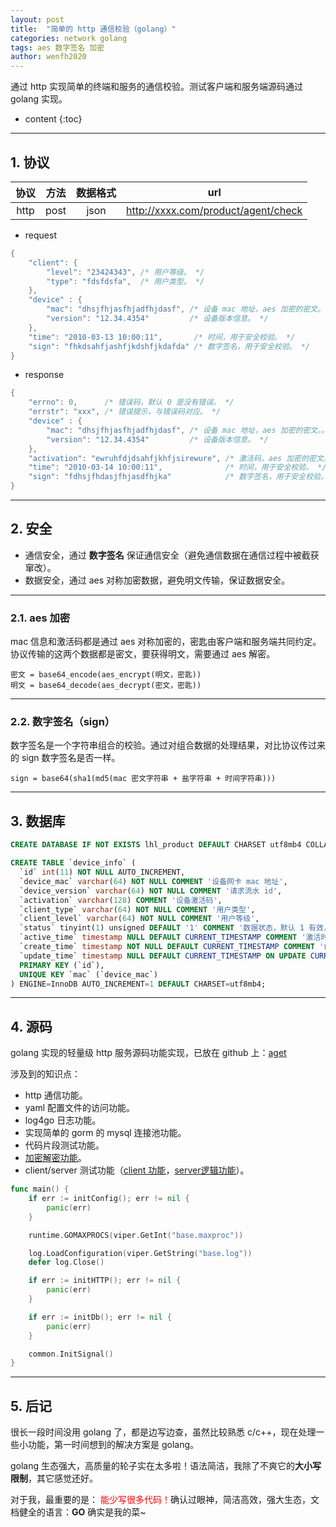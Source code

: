```yaml
---
layout: post
title:  "简单的 http 通信校验（golang）"
categories: network golang
tags: aes 数字签名 加密
author: wenfh2020
---
```


通过 http 实现简单的终端和服务的通信校验。测试客户端和服务端源码通过 golang 实现。




* content
{:toc}

---

## 1. 协议

| 协议  | 方法  | 数据格式 |                 url                 |
| :---: | :---: | :------: | :---------------------------------: |
| http  | post  |   json   | http://xxxx.com/product/agent/check |

* request

```c
{
    "client": {
        "level": "23424343", /* 用户等级。 */
        "type": "fdsfdsfa",  /* 用户类型。 */
    },
    "device" : {
        "mac": "dhsjfhjasfhjadfhjdasf", /* 设备 mac 地址，aes 加密的密文。 */
        "version": "12.34.4354"         /* 设备版本信息。 */
    },
    "time": "2010-03-13 10:00:11",       /* 时间，用于安全校验。 */
    "sign": "fhkdsahfjashfjkdshfjkdafda" /* 数字签名，用于安全校验。 */
}
```

* response

```c
{
    "errno": 0,      /* 错误码，默认 0 是没有错误。 */
    "errstr": "xxx", /* 错误提示，与错误码对应。 */
    "device" : {
        "mac": "dhsjfhjasfhjadfhjdasf", /* 设备 mac 地址，aes 加密的密文。。 */
        "version": "12.34.4354"         /* 设备版本信息。 */
    },
    "activation": "ewruhfdjdsahfjkhfjsirewure", /* 激活码，aes 加密的密文。 */
    "time": "2010-03-14 10:00:11",              /* 时间，用于安全校验。 */
    "sign": "fdhsjfhdasjfhjasdfhjka"            /* 数字签名，用于安全校验。 */
}
```

---

## 2. 安全

* 通信安全，通过 **数字签名** 保证通信安全（避免通信数据在通信过程中被截获窜改）。
* 数据安全，通过 aes 对称加密数据，避免明文传输，保证数据安全。

---

### 2.1. aes 加密

mac 信息和激活码都是通过 aes 对称加密的，密匙由客户端和服务端共同约定。协议传输的这两个数据都是密文，要获得明文，需要通过 aes 解密。

```shell
密文 = base64_encode(aes_encrypt(明文，密匙))
明文 = base64_decode(aes_decrypt(密文，密匙))
```

---

### 2.2. 数字签名（sign）

数字签名是一个字符串组合的校验。通过对组合数据的处理结果，对比协议传过来的 sign 数字签名是否一样。

```shell
sign = base64(sha1(md5(mac 密文字符串 + 盐字符串 + 时间字符串)))
```

---

## 3. 数据库

```sql
CREATE DATABASE IF NOT EXISTS lhl_product DEFAULT CHARSET utf8mb4 COLLATE utf8mb4_general_ci;

CREATE TABLE `device_info` (
  `id` int(11) NOT NULL AUTO_INCREMENT,
  `device_mac` varchar(64) NOT NULL COMMENT '设备网卡 mac 地址',
  `device_version` varchar(64) NOT NULL COMMENT '请求流水 id',
  `activation` varchar(128) COMMENT '设备激活码',
  `client_type` varchar(64) NOT NULL COMMENT '用户类型',
  `client_level` varchar(64) NOT NULL COMMENT '用户等级',
  `status` tinyint(1) unsigned DEFAULT '1' COMMENT '数据状态，默认 1 有效，0 无效',
  `active_time` timestamp NULL DEFAULT CURRENT_TIMESTAMP COMMENT '激活时间',
  `create_time` timestamp NOT NULL DEFAULT CURRENT_TIMESTAMP COMMENT '创建时间',
  `update_time` timestamp NULL DEFAULT CURRENT_TIMESTAMP ON UPDATE CURRENT_TIMESTAMP COMMENT '更新时间',
  PRIMARY KEY (`id`),
  UNIQUE KEY `mac` (`device_mac`)
) ENGINE=InnoDB AUTO_INCREMENT=1 DEFAULT CHARSET=utf8mb4;
```

---

## 4. 源码

golang 实现的轻量级 http 服务源码功能实现，已放在 github 上：[aget](https://github.com/wenfh2020/agent)

涉及到的知识点：

* http 通信功能。
* yaml 配置文件的访问功能。
* log4go 日志功能。
* 实现简单的 gorm 的 mysql 连接池功能。
* 代码片段测试功能。
* [加密解密功能](https://github.com/wenfh2020/agent/blob/master/common/crypto.go)。
* client/server 测试功能（[client 功能](https://github.com/wenfh2020/agent/blob/master/client/client.go)，[server逻辑功能](https://github.com/wenfh2020/agent/blob/master/proto/proto.go)）。

```go
func main() {
    if err := initConfig(); err != nil {
        panic(err)
    }

    runtime.GOMAXPROCS(viper.GetInt("base.maxproc"))

    log.LoadConfiguration(viper.GetString("base.log"))
    defer log.Close()

    if err := initHTTP(); err != nil {
        panic(err)
    }

    if err := initDb(); err != nil {
        panic(err)
    }

    common.InitSignal()
}
```

---

## 5. 后记

很长一段时间没用 golang 了，都是边写边查，虽然比较熟悉 c/c++，现在处理一些小功能，第一时间想到的解决方案是 golang。

golang 生态强大，高质量的轮子实在太多啦！语法简洁，我除了不爽它的**大小写限制**，其它感觉还好。

对于我，最重要的是：<font color=red> 能少写很多代码！</font>确认过眼神，简洁高效，强大生态，文档健全的语言：**GO** 确实是我的菜~
